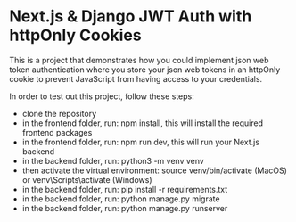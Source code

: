 # Next.js & Django JWT Auth with httpOnly Cookies

This is a project that demonstrates how you could implement json web token authentication where you store your json web tokens in an httpOnly cookie to prevent JavaScript from having access to your credentials.

In order to test out this project, follow these steps:

-   clone the repository
-   in the frontend folder, run: npm install, this will install the required frontend packages
-   in the frontend folder, run: npm run dev, this will run your Next.js backend
-   in the backend folder, run: python3 -m venv venv
-   then activate the virtual environment: source venv/bin/activate (MacOS) or venv\Scripts\activate (Windows)
-   in the backend folder, run: pip install -r requirements.txt
-   in the backend folder, run: python manage.py migrate
-   in the backend folder, run: python manage.py runserver
